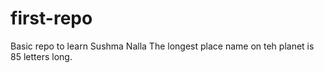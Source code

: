 # first-repo
Basic repo to learn
Sushma Nalla
The longest place name on teh planet is 85 letters long.
